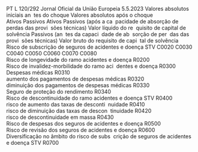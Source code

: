 PT  L 120/292 Jornal Oficial da União Europeia 5.5.2023
 Valores absolutos iniciais an ­
tes do choque  Valores absolutos após o choque  
Ativos  Passivos  Ativos  Passivos (após a ca ­
pacidade de absorção 
de perdas das provi ­
sões técnicas)  Valor líquido do re ­
quisito de capital de 
solvência  Passivos (an ­
tes da capaci ­
dade de ab ­
sorção de per ­
das das provi ­
sões técnicas)  Valor bruto do 
requisito de capi ­
tal de solvência  
Risco de subscrição de seguros de acidentes e 
doença STV  C0020  C0030  C0040  C0050  C0060  C0070  C0080  
Risco de longevidade do ramo acidentes e 
doença  R0200  
Risco de invalidez-morbilidade do ramo aci ­
dentes e doença  R0300  
Despesas médicas  R0310  
aumento dos pagamentos de despesas 
médicas  R0320  
diminuição dos pagamentos de despesas 
médicas  R0330  
Seguro de proteção do rendimento  R0340  
Risco de descontinuidade do ramo acidentes 
e doença STV  R0400  
risco de aumento das taxas de desconti ­
nuidade  R0410  
risco de diminuição das taxas de descon ­
tinuidade  R0420  
risco de descontinuidade em massa  R0430  
Risco de despesas dos seguros de acidentes 
e doença  R0500  
Risco de revisão dos seguros de acidentes e 
doença  R0600  
Diversificação no âmbito do risco de subs ­
crição de seguros de acidentes e doença STV  R0700